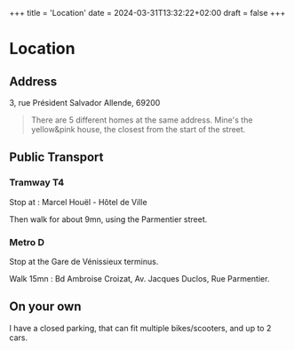 +++
title = 'Location'
date = 2024-03-31T13:32:22+02:00
draft = false
+++
# Location

## Address

3, rue Président Salvador Allende, 69200

> There are 5 different homes at the same address. Mine's the yellow&pink house, the closest from the start of the street.

## Public Transport

### Tramway T4

Stop at : Marcel Houël - Hôtel de Ville

Then walk for about 9mn, using the Parmentier street.

### Metro D

Stop at the Gare de Vénissieux terminus.

Walk 15mn : Bd Ambroise Croizat, Av. Jacques Duclos, Rue Parmentier.

## On your own

I have a closed parking, that can fit multiple bikes/scooters, and up to 2 cars.
